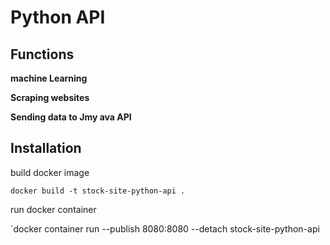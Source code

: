 # Python API


## Functions

**machine Learning**

**Scraping websites**

**Sending data to Jmy ava API**

## Installation


build docker image

`docker build -t stock-site-python-api .`

run docker container

`docker container run --publish 8080:8080 --detach stock-site-python-api
